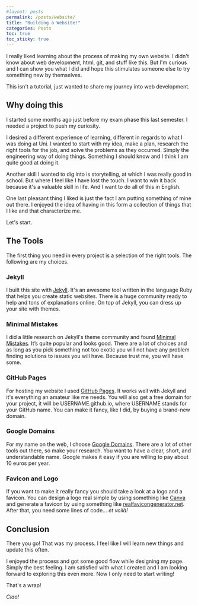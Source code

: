 ```yaml
---
#layout: posts
permalink: /posts/website/
title: "Building a Website!"
categories: Posts
toc: true
toc_sticky: true
---
```


I really liked learning about the process of making my own website.
I didn't know about web development, html, git, and stuff like this.
But I'm curious and I can show you what I did and hope this stimulates someone else to try something new by themselves.

This isn't a tutorial, just wanted to share my journey into web development.

## Why doing this
I started some months ago just before my exam phase this last semester. I needed a project to push my curiosity.

I desired a different experience of learning, different in regards to what I was doing at Uni. I wanted to start with my idea, make a plan, research the right tools for the job, and solve the problems as they occurred. Simply the engineering way of doing things. Something I should know and I think I am quite good at doing it.

Another skill I wanted to dig into is storytelling, at which I was really good in school. But where I feel like I have lost the touch. I want to win it back because it's a valuable skill in life. And I want to do all of this in English.

One last pleasant thing I liked is just the fact I am putting something of mine out there. I enjoyed the idea of having in this form a collection of things that I like and that characterize me.

Let's start.


## The Tools
The first thing you need in every project is a selection of the right tools.
The following are my choices.

### Jekyll
I built this site with [Jekyll][1]. It's an awesome tool written in the language Ruby that helps you create static websites. There is a huge community ready to help and tons of explanations online. On top of Jekyll, you can dress up your site with themes.

### Minimal Mistakes
I did a little research on Jekyll's theme community and found [Minimal Mistakes][2]. It’s quite popular and looks good. There are a lot of choices and as long as you pick something not too exotic you will not have any problem finding solutions to issues you will have. Because trust me, you will have some.

### GitHub Pages
For hosting my website I used [GitHub Pages][3]. It works well with Jekyll and it's everything an amateur like me needs. You will also get a free domain for your project, it will be USERNAME.github.io, where USERNAME stands for your GitHub name.
You can make it fancy, like I did, by buying a brand-new domain.

### Google Domains
For my name on the web, I choose [Google Domains][4]. There are a lot of other tools out there, so make your research. You want to have a clear, short, and understandable name. Google makes it easy if you are willing to pay about 10 euros per year.

### Favicon and Logo
If you want to make it really fancy you should take a look at a logo and a favicon. You can design a logo real simple by using something like [Canva][5] and generate a favicon by using something like [realfavicongenerator.net][6].
After that, you need some lines of code... *et voilà!*

## Conclusion
There you go! That was my process. I feel like I will learn new things and update this often.

I enjoyed the process and got some good flow while designing my page. Simply the best feeling. I am satisfied with what I created and I am looking forward to exploring this even more. Now I only need to start writing!

That's a wrap!

*Ciao!*

<!-------------------------------- FOOTER ---------------------------->


[1]: https://jekyllrb.com/
[2]: https://mmistakes.github.io/minimal-mistakes/
[3]: https://pages.github.com/
[4]: https://domains.google/
[5]: https://www.canva.com/en_gb/
[6]: https://realfavicongenerator.net/
